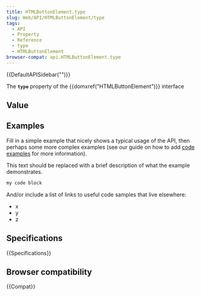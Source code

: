 ```yaml
---
title: HTMLButtonElement.type
slug: Web/API/HTMLButtonElement/type
tags:
  - API
  - Property
  - Reference
  - type
  - HTMLButtonElement
browser-compat: api.HTMLButtonElement.type
---
```

{{DefaultAPISidebar("")}}

The **`type`** property of the {{domxref("HTMLButtonElement")}} interface 

## Value



## Examples

Fill in a simple example that nicely shows a typical usage of the API, then perhaps some more complex examples (see our guide on how to add [code examples](/en-US/docs/MDN/Contribute/Structures/Code_examples) for more information).

This text should be replaced with a brief description of what the example demonstrates.

```js
my code block
```

And/or include a list of links to useful code samples that live elsewhere:

*   x
*   y
*   z

## Specifications

{{Specifications}}

## Browser compatibility

{{Compat}}


